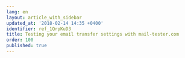 ```yaml
---
lang: en
layout: article_with_sidebar
updated_at: '2018-02-14 14:35 +0400'
identifier: ref_1QrpKuD3
title: Testing your email transfer settings with mail-tester.com
order: 100
published: true
---
```

## 